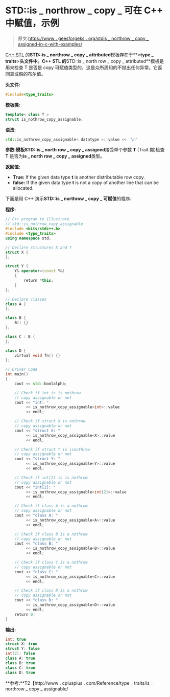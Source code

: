 # STD::is _ northrow _ copy _ 可在 C++ 中赋值，示例

> 原文:[https://www . geesforgeks . org/stdis _ northrow _ copy _ assigned-in-c-with-examples/](https://www.geeksforgeeks.org/stdis_nothrow_copy_assignable-in-c-with-examples/)

[C++ STL](https://www.geeksforgeeks.org/the-c-standard-template-library-stl/) 的**STD::is _ northrow _ copy _ attributed**模板存在于**<**type _ traits**>**头文件中。C++ STL 的**STD::is _ north row _ copy _ attributed**模板是用来检查 T 是否是 copy 可赋值类型的，这是众所周知的不抛出任何异常。它返回真或假的布尔值。

**头文件:**

```cpp
#include<type_traits>

```

**模板类:**

```cpp
template< class T >
struct is_nothrow_copy_assignable;

```

**语法:**

```cpp
std::is_nothrow_copy_assignable< datatype >::value << '\n'

```

**参数:**模板**STD::is _ north row _ copy _ assigned**接受单个参数 **T** (Trait 类)检查 **T** 是否为**is _ north row _ copy _ assigned**类型。

**返回值:**

*   **True:** If the given data type **t** is another distributable row copy.
*   **false:** If the given data type **t** is not a copy of another line that can be allocated.

下面是用 C++ 演示**STD::is _ northrow _ copy _ 可赋值**的程序:

**程序:**

```cpp
// C++ program to illustrate
// std::is_nothrow_copy_assignable
#include <bits/stdc++.h>
#include <type_traits>
using namespace std;

// Declare structures X and Y
struct X {
};

struct Y {
    Y& operator=(const Y&)
    {
        return *this;
    }
};

// Declare classes
class A {
};

class B {
    B() {}
};

class C : B {
};

class D {
    virtual void fn() {}
};

// Driver Code
int main()
{
    cout << std::boolalpha;

    // Check if int is is nothrow
    // copy assignable or not
    cout << "int: "
         << is_nothrow_copy_assignable<int>::value
         << endl;

    // Check if struct X is nothrow
    // copy assignable or not
    cout << "struct X: "
         << is_nothrow_copy_assignable<X>::value
         << endl;

    // Check if struct Y is isnothrow
    // copy assignable or not
    cout << "struct Y: "
         << is_nothrow_copy_assignable<Y>::value
         << endl;

    // Check if int[2] is is nothrow
    // copy assignable or not
    cout << "int[2]: "
         << is_nothrow_copy_assignable<int[2]>::value
         << endl;

    // Check if class A is a nothrow
    // copy assignable or not
    cout << "class A: "
         << is_nothrow_copy_assignable<A>::value
         << endl;

    // Check if class B is a nothrow
    // copy assignable or not
    cout << "class B: "
         << is_nothrow_copy_assignable<B>::value
         << endl;

    // Check if class C is a nothrow
    // copy assignable or not
    cout << "class C: "
         << is_nothrow_copy_assignable<C>::value
         << endl;

    // Check if class D is a nothrow
    // copy assignable or not
    cout << "class D: "
         << is_nothrow_copy_assignable<D>::value
         << endl;
    return 0;
}
```

**输出:**

```cpp
int: true
struct X: true
struct Y: false
int[2]: false
class A: true
class B: true
class C: true
class D: true

```

**参考:**T2【http://www . cplusplus . com/Reference/type _ traits/is _ northrow _ copy _ assignable/